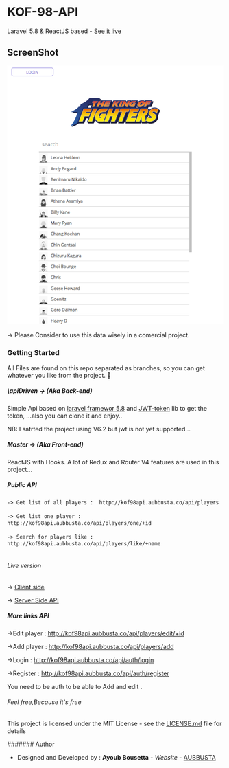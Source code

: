 # KOF-98-API
Laravel 5.8 & ReactJS based - [See it live](http://kof98.aubbusta.co)

## ScreenShot
![s1](https://raw.githubusercontent.com/ayoub-bousetta/kof98-api/master/public/screenshot.png)




-> Please Consider to use this data wisely in a comercial project.

### Getting Started

All Files are found on this repo separated as branches, so you can get whatever you like from the project. :high_brightness:

 
##### \apiDriven -> (Aka Back-end)

Simple Api based on [laravel framewor 5.8](https://laravel.com)  and  [JWT-token](https://jwt-auth.readthedocs.io/en/develop/) lib  to get the token, ...also you can clone it and enjoy..

NB: I satrted the project using V6.2 but jwt is not yet supported...

##### Master -> (Aka Front-end)

ReactJS with Hooks. A lot of Redux and Router V4 features are used in this project...


##### Public API

```
-> Get list of all players :  http://kof98api.aubbusta.co/api/players

-> Get list one player : http://kof98api.aubbusta.co/api/players/one/+id

-> Search for players like :  http://kof98api.aubbusta.co/api/players/like/+name


```



###### Live version 

-> [Client side](http://kof98.aubbusta.co)

-> [Server Side API](http://kof98api.aubbusta.co/api/)


##### More links API

->Edit player :  http://kof98api.aubbusta.co/api/players/edit/+id 

->Add player :  http://kof98api.aubbusta.co/api/players/add

->Login :  http://kof98api.aubbusta.co/api/auth/login

->Register :  http://kof98api.aubbusta.co/api/auth/register

You need to be auth to be able to Add and edit . 



######  Feel free,Because it's free

This project is licensed under the MIT License - see the [LICENSE.md](LICENSE.md) file for details

####### Author

* Designed and Developed by : **Ayoub Bousetta** - *Website* - [AUBBUSTA](https://aubbusta.co)
